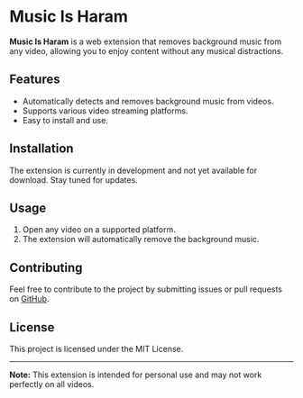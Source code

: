 # Music Is Haram

**Music Is Haram** is a web extension that removes background music from any video, allowing you to enjoy content without any musical distractions.

## Features

- Automatically detects and removes background music from videos.
- Supports various video streaming platforms.
- Easy to install and use.

## Installation

The extension is currently in development and not yet available for download. Stay tuned for updates.

## Usage

1. Open any video on a supported platform.
2. The extension will automatically remove the background music.

## Contributing

Feel free to contribute to the project by submitting issues or pull requests on [GitHub](https://github.com/Tariqalharrasi).

## License

This project is licensed under the MIT License.

---

**Note:** This extension is intended for personal use and may not work perfectly on all videos.
